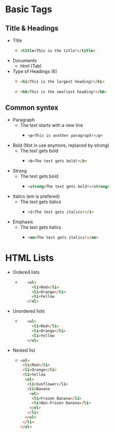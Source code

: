 <!-- Basic Tags -->
# Basic Tags

## Title & Headings 
* Title
  * ```html
    <title>This is the title!</title>
    ```
* Documents 
  * html (Tab)
* Type of Headings (6)
  * ```html
    <h1>This is the largest heading!</h1>
    ```
  *  ```html
     <h6>This is the smallest heading!</h6>
     ```

## Common syntex
* Paragraph   
  * The text starts with a new line 
    * ```html
      <p>This is another paragraph!</p>
      ```
* Bold (Not in use anymore, replaced by strong)  
  * The text gets bold
    * ```html
      <b>The text gets bold!</b>
      ```
* Strong   
  * The text gets bold
    * ```html
      <strong>The text gets bold!</strong>
      ```
* Italics (em is prefered)
  * The text gets italics
    * ```html
      <i>The text gets italics!</i>
      ```
* Emphasis
  * The text gets italics
    * ```html
      <em>The text gets italics!</em>
      ```
  
# HTML Lists
* Ordered lists
  * ```html
       <ol>
         <li>Red</li>
         <li>Orange</li>
         <li>Yellow
       </ol>
       ```
* Unordered lists
  * ```html
       <ul>
         <li>Red</li>
         <li>Orange</li>
         <li>Yellow
       </ul>
       ```
 * Nested list
   * ```html
     <ol>
      <li>Red</li>
      <li>Orange</li>
      <li>Yellow
       <ul>
        <li>Sunflower</li>
        <li>Banana
         <ol>
          <li>Frozen Banana</li>
          <li>Non-Frozen Banana</li>
         </ol>
        </li>
       </ul>
      </li>
     </ol>
     ```
